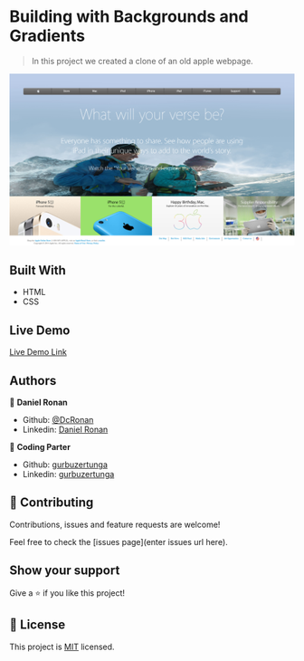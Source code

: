 # Building with Backgrounds and Gradients

> In this project we created a clone of an old apple webpage.

![screenshot](images/main-page.png)

## Built With

- HTML
- CSS

## Live Demo

[Live Demo Link](https://raw.githack.com/DcRonan/apple-clone/main-grid/index.html)


## Authors

👤 **Daniel Ronan**

- Github: [@DcRonan](https://github.com/DcRonan)
- Linkedin: [Daniel Ronan](https://www.linkedin.com/in/danronan10/)

👤 **Coding Parter**

- Github: [gurbuzertunga](https://github.com/gurbuzertunga)
- Linkedin: [gurbuzertunga](https://www.linkedin.com/in/gurbuz-ertunga-a607a2a5)

## 🤝 Contributing

Contributions, issues and feature requests are welcome!

Feel free to check the [issues page](enter issues url here).

## Show your support

Give a ⭐️ if you like this project!

## 📝 License

This project is [MIT](lic.url) licensed.